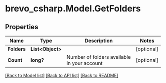 # brevo_csharp.Model.GetFolders
## Properties

Name | Type | Description | Notes
------------ | ------------- | ------------- | -------------
**Folders** | **List&lt;Object&gt;** |  | [optional] 
**Count** | **long?** | Number of folders available in your account | [optional] 

[[Back to Model list]](../README.md#documentation-for-models) [[Back to API list]](../README.md#documentation-for-api-endpoints) [[Back to README]](../README.md)

